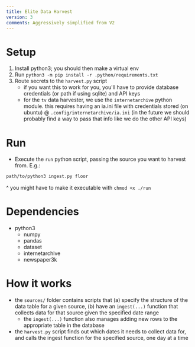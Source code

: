 ```yaml
---
title: Elite Data Harvest
version: 3
comments: Aggressively simplified from V2
---
```


# Setup

1. Install python3; you should then make a virtual env
2. Run `python3 -m pip install -r .python/requirements.txt`
3. Route secrets to the `harvest.py` script
    - if you want this to work for you, you'll have to provide database credentials (or path if using sqlite) and API keys
    - for the `tv` data harvester, we use the `internetarchive` python module. this requires having an ia.ini file with credentials stored (on ubuntu) @ `.config/internetarchive/ia.ini` (in the future we should probably find a way to pass that info like we do the other API keys)

# Run

- Execute the `run` python script, passing the source you want to harvest from. E.g.:

```bash
path/to/python3 ingest.py floor
```
^ you might have to make it executable with `chmod +x ./run`

# Dependencies

- python3
    - numpy
    - pandas
    - dataset
    - internetarchive
    - newspaper3k


# How it works

- the `sources/` folder contains scripts that (a) specify the structure of the data table for a given source, (b) have an `ingest(...)` function that collects data for that source given the specified date range
    - the `ingest(...)` function also manages adding new rows to the appropriate table in the database
- the `harvest.py` script finds out which dates it needs to collect data for, and calls the ingest function for the specified source, one day at a time

